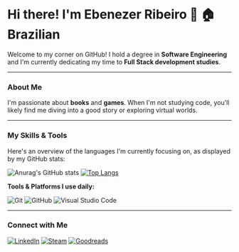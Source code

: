# Hi there! I'm Ebenezer Ribeiro 👋 🏠 Brazilian

Welcome to my corner on GitHub! I hold a degree in **Software Engineering** and I'm currently dedicating my time to **Full Stack development studies**.

---

### About Me

I'm passionate about **books** and **games**. When I'm not studying code, you'll likely find me diving into a good story or exploring virtual worlds.

---

### My Skills & Tools

Here's an overview of the languages I'm currently focusing on, as displayed by my GitHub stats:

![Anurag's GitHub stats](https://github-readme-stats.vercel.app/api?username=EbenezerRibeiro&show_icons=true&theme=dark) [![Top Langs](https://github-readme-stats.vercel.app/api/top-langs/?username=EbenezerRibeiro&layout=donut&show_icons=true&theme=dark)](https://github.com/EbenezerRibeiro/github-readme-stats)

**Tools & Platforms I use daily:**

![Git](https://img.shields.io/badge/git-%23F05033.svg?style=for-the-badge&logo=git&logoColor=white)
![GitHub](https://img.shields.io/badge/github-%23121011.svg?style=for-the-badge&logo=github&logoColor=white)
![Visual Studio Code](https://img.shields.io/badge/Visual%20Studio%20Code-0078d7.svg?style=for-the-badge&logo=visual-studio-code&logoColor=white)

---

### Connect with Me

[![LinkedIn](https://img.shields.io/badge/linkedin-%230077B5.svg?style=for-the-badge&logo=linkedin&logoColor=white)](https://www.linkedin.com/in/ebenezerribeiro/)
[![Steam](https://img.shields.io/badge/steam-%23000000.svg?style=for-the-badge&logo=steam&logoColor=white)](https://steamcommunity.com/id/ebenezerribeiro/)
[![Goodreads](https://img.shields.io/badge/Goodreads-F3F1EA?style=for-the-badge&logo=goodreads&logoColor=372213)](https://www.goodreads.com/user/show/145411642-ebenezer)

<!---
EbenezerRibeiro/EbenezerRibeiro is a ✨ special ✨ repository because its `README.md` (this file) appears on your GitHub profile.
You can click the Preview link to take a look at your changes.
--->

